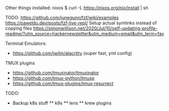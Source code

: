 Other things installed:
nixos
$ curl -L https://nixos.org/nix/install | sh


TODO:
https://github.com/junegunn/fzf/wiki/examples
https://paweldu.dev/posts/fzf-live-repl/
Setup actual symlinks instead of copying files
https://simonwillison.net/2020/Jul/10/self-updating-profile-readme/?utm_source=hackernewsletter&utm_medium=email&utm_term=fav

Terminal Emulators:
* https://github.com/jwilm/alacritty (super fast, yml config)

TMUX plugins
* https://github.com/tmuxinator/tmuxinator
* https://github.com/tmux-python/tmuxp
* https://github.com/tmux-plugins/tmux-resurrect

TODO:
* Backup k8s stuff
** k9s
** lens
** krew plugins
